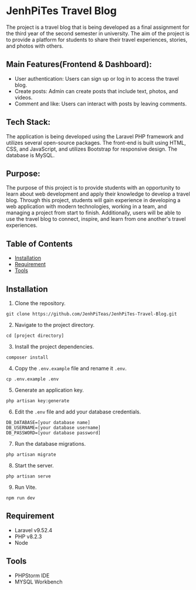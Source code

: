 # JenhPiTes Travel Blog

The project is a travel blog that is being developed as a final assignment for the third year of the second semester in university. The aim of the project is to provide a platform for students to share their travel experiences, stories, and photos with others.

## Main Features(Frontend & Dashboard):

- User authentication: Users can sign up or log in to access the travel blog.
- Create posts: Admin can create posts that include text, photos, and videos.
- Comment and like: Users can interact with posts by leaving comments.

## Tech Stack:

The application is being developed using the Laravel PHP framework and utilizes several open-source packages. The front-end is built using HTML, CSS, and JavaScript, and utilizes Bootstrap for responsive design. The database is MySQL.

## Purpose:

The purpose of this project is to provide students with an opportunity to learn about web development and apply their knowledge to develop a travel blog. Through this project, students will gain experience in developing a web application with modern technologies, working in a team, and managing a project from start to finish. Additionally, users will be able to use the travel blog to connect, inspire, and learn from one another's travel experiences.

## Table of Contents

- [Installation](#installation)
- [Requirement](#requirement)
- [Tools](#tools)

## Installation

1. Clone the repository.

```
git clone https://github.com/JenhPiTeas/JenhPiTes-Travel-Blog.git
```

2. Navigate to the project directory.

```
cd [project directory]
```

3. Install the project dependencies.

```
composer install
```

4. Copy the `.env.example` file and rename it `.env`.

```
cp .env.example .env
```

5. Generate an application key.

```
php artisan key:generate
```

6. Edit the `.env` file and add your database credentials.

```
DB_DATABASE=[your database name]
DB_USERNAME=[your database username]
DB_PASSWORD=[your database password]
```

7. Run the database migrations.

```
php artisan migrate
```

8. Start the server.

```
php artisan serve
```

9. Run Vite.

```
npm run dev
```

## Requirement
- Laravel v9.52.4
- PHP v8.2.3
- Node

## Tools
- PHPStorm IDE
- MYSQL Workbench

